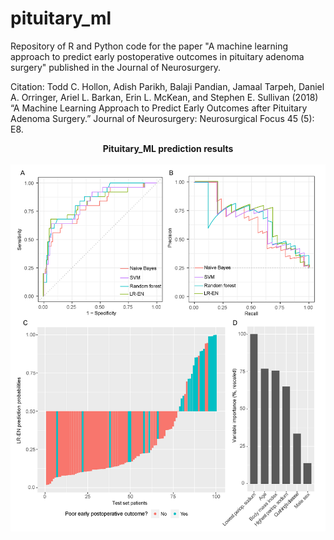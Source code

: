 # pituitary_ml

Repository of R and Python code for the paper "A machine learning approach to predict early postoperative outcomes in pituitary adenoma surgery" published in the Journal of Neurosurgery. 

Citation:
Todd C. Hollon, Adish Parikh, Balaji Pandian, Jamaal Tarpeh, Daniel A. Orringer, Ariel L. Barkan, Erin L. McKean, and Stephen E. Sullivan (2018) “A Machine Learning Approach to Predict Early Outcomes after Pituitary Adenoma Surgery.” Journal of Neurosurgery: Neurosurgical Focus 45 (5): E8.

<p align="center">
  <b>Pituitary_ML prediction results</b><br><br>
  <img src="images/Figure 5 probabilities-01.png" width="750">
</p>

